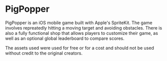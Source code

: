 # PigPopper

PigPopper is an iOS mobile game built with Apple's SpriteKit.
The game involves repreatedly hitting a moving target and avoiding obstacles. 
There is also a fully functional shop that allows players to customize their game, 
as well as an optional global leaderboard to compare scores. 

The assets used were used for free or for a cost and should not be used without credit to the original creators. 
